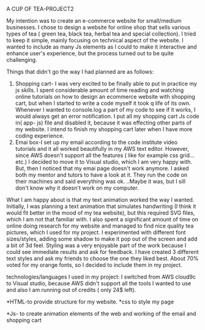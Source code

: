 A CUP OF TEA-PROJECT2

My intention was to create an e-commerce website for small/medium businesses. I chose to design a website for online shop that sells various types of tea ( green tea, black tea, herbal tea and special collection). I tried to keep it simple, mainly focusing on technical aspect of the website. I wanted to include as many Js elements as I could to make it interactive and enhance user's experience, but the process turned out to be quite challenging.

Things that didn't go the way I had planned are as follows:

1. Shopping cart- I was very excited to be finally able to put in practice my js skills. I spent considerable amount of time reading and watching online tutorials on how to design an ecommerce website with shopping cart, but when  I started to write a code myself it took q life of its own. Whenever I wanted to console.log a part of my code to see if it works, I would always get an error notification. I put all my shopping cart Js code in( app- js) file and disabled it, because it was effecting other parts of my website. I intend to finish my shopping cart later when I have more coding experience.
2. Emai box-I set up my email according to the code institute video tutorials and it all worked beautifully in my AWS text editor. However, since AWS doesn't support all the features ( like for example css grid...  etc.) I decided to move it to Visual studio, which I am very happy with. But, then I noticed that my emai page doesn't work anymore. I asked both my mentor and tutors to have a look at it. They run the code on their machines and said everything was ok. ..Maybe it was, but I sill don't know why it doesn't work on my computer.

What I am happy about is that my text animation worked the way I wanted. Initially, I was planning a text animation that  simulates handwriting (I think it would fit better in the mood of my tea website), but this required SVG files, which I am not that familiar with. 
I also spent a significant amount of time on online doing research for my website and managed to find nice quality tea pictures, which I used for my project. 
I experimented with different font sizes/styles, adding some shadow to make it pop out of the screen and add a bit of 3d feel. Styling was a very enjoyable part of the work because I could see immediate results and ask for feedback. I have created 3 different text styles and ask my friends to choose the  one they liked best. About 70% voted for my orange fonts, so I decided to include them in my project.

technologies/languages I used in my project:
I switched from AWS cloud9c to Visual studio, because AWS didn't support all the tools I wanted to use and also I am running out of credits ( only 24$ left).

*HTML-to provide structure for my website.
*css to style my page <link rel="stylesheet" href="css/bootstrap.min.css">
<link rel="stylesheet" href="css/text_over_image.css">
*Js- to create animation elements of the web and working of the email and shopping cart
<script src="assets/js/sendEmail.js">
<script src="js/bootstrap.bundle.min.js">
<script src="js/jquery-3.3.1.min.js">
*fontawsome- to use different types of fonts 
 'https://kit.fontawesome.com/a076d05399.js
*animate website - for text animation
<link rel="stylesheet" href="https://cdnjs.cloudflare.com/ajax/libs/animate.css/3.7.2/animate.min.css">

     
Links to websites/ pictures/ video tutorials that I used when working on my projects:

1.https://www.youtube.com/watch?v=vOne31fj8c4&t=986s
2.file:///Users/Anna/Downloads/node-v10.16.0%203/Project%202/test/index.html
3.https://www.youtube.com/watch?v=7jy5d27jmrY
4.https://www.youtube.com/watch?v=RHj5bdrfCr8&t=3159s
5.https://www.youtube.com/watch?v=90PgFUPIybY&t=9099s
6.https://www.youtube.com/watch?v=6vOJoAmbza0
7.https://www.w3schools.com/java/
8.https://dev.to/programliftoff/create-a-basic-webpage-with-css-and-javascript--1049.
9.http://www.javascripter.net/faq/rgbtohex.htm
10.https://www.crazyegg.com/blog/best-website-layouts/

Features:

1.Landing page and navigation bar allows users to get familiar with what the website is about and the menu( home, about, products, contact)

2.About us -provides a general background about the company and its products. it allows users to get an idea about the company and its products and services.
3.Products- in this section of the website users can see full selection of the products. By clicking on a shopping cart of selected tea they can purchase it. Later I will also create  a card online payment section.
There is also a button for each type of tea ( black tea, green  tea,herbal tea, special blend) connecting to the page where they can get more detailed information about the product(s) of their choice. For now, I included only a landing page  and  pictures of the same product type  ( for example only black tea..), but later on I would like to add more information  about each group of the products and also add a GIFT section, where customers could choose a product, packaging and delivery method( normal or express).

4.Contact- in contact section I have two subsections:
*the green one  with all the social links, Fb, Instagram, Twitter, Google which I connected to some tea website,  just to test if my website works.
*the orange section has a telephone number (not active), email icon connecting to the email box and a map icon (I was alsoconsidering adding a map with the shop location, but that's optional since the online shop doesn't really need to have any conventional setting.I wanted to practice with Google maps, but the website kept on asking me about my credit card number.

Testing 

* Checking if my website is user friendly
I made sure that the website has all the online tea shop relevant elements (I checked other on line websites ( https://www.templatemonster.com/joomla-templates/48083.html) and that it is easy to navigate ( navbar menu plus explore button) 

*checking if the website is responsive
After adding a new element I would go to Chrome browser and check how my website looks on different screen sizes (desktop, iphone, tablet) . The biggest challenge was always the- over- the- image text that has this tendency to change its position  and sometimes show up in the least expected place. 

*testing email box
As previously mentioned, the email itself was set up correctly and worked on AWS, but  it didn’t after moving my project to Visual studio. I think there must have been some kind of error in the process. checked "inspect-console" to detect errors, but didn’t find any problems ( neither my mentor)

*testing shopping cart ( app-js file)
I wrote a piece of code and console.logged it. Most of the time it failed. At the end I gave up on shopping cart (at least for now-I really want to finish it at some point as it is very interesting and doesn't seem to be that complicated) 

*testing if all my links are well connected 
by clicking on a button and making sure that I go where I want to. It all worked , although there are some things I want to improve too.testing user's visual experience.

*testing user's visual experience.I showed the web to some of my friends asked if they would buy a product from this web. They all said that product is well presented and they would use this online shop if they needed.



 Deploying my website

I switched from AWS text editor to Visual studio andI had to practice first how to push my project into github, which was quite easy, but if you do it for the first time it always takes time.
  
Deployment went pretty well.There wasn't any differences between development and deployed version except for my email.html file background picture( css/style.css class= background-picture) that disappeared. I manimulted this picture in photoshop and made it look the way I wanted ( resized/blured..), but deployed version didn't appreciated my artistic efforts:)) and rejected it. I used insted one of online pictures.
Also, my READme file looks slightly different from my original version, some parts of the text are misplaced and all th colors and bold/italic styles are gone too.  
Also, my deployed version seems to be loading slower than my developement one. I have removed some of extra files (pictures, notes- and it did help a bit, but didn't eliminat the problem entirely. Sometimes it workes very well other times thereis a delay between loading the pictures and the rest of the wbsite. )


Credits

*The text for section ABOUT US  was partially copied from the website:https://theme255-tea.myshopify.com/products/positively-tea?variant=21381320003

*The photos used in this site were obtained from : https://www.templatemonster.com/templates.php?text=tea&sort=relevant

*Acknowledgements
I received inspiration for this project from numerous youtube tutorials ( over 20 in total).
And also a big thank you to my mentor who is very knowledgable and patient with me.

I had a lot of fun creating this page, but also was constantly challenged with implementation of my ideas. The code is not very clean.( run it through html, css, js validator) There is a lot of redundant elements, but I left them intentionally since I still want to work on it and want to try different solutions. Overall working on  my Milestone project was a very demanding, but enjoyable experience (I spent about 20 days on it).  

Thank you for reading my READme report.

Regards,

Anna Morawska 



  

 